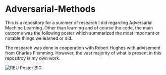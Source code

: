 # Adversarial-Methods
This is a repository for a summer of research I did regarding Adversarial Machine Learning. Other than learning and of course the code, the main outcome was the following poster which summarized the most important or notable things we learned or did.

The research was done in cooperation with Robert Hughes with advisement from Charles Flemming. However, the vast majority of what is present in this repositroy is my own  work.

![REU Poster BIG](https://user-images.githubusercontent.com/69013824/209454887-c637da25-ed0f-4d31-81bd-ae9d6a7b84d9.png)
